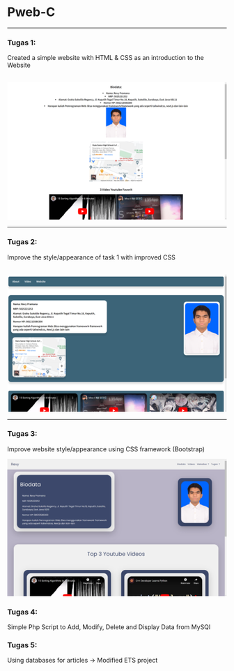 # Pweb-C
---
### Tugas 1:
<p>Created a simple website with HTML & CSS as an introduction to the Website</p><br>
<img src="Img/Tugas1.jpg" alt=" Tugas 1"> 

---
### Tugas 2:
<p>Improve the style/appearance of task 1 with improved CSS</p><br>
<img src="Img/Tugas2.jpg" alt=" Tugas 2"> 

---
### Tugas 3:
<p>Improve website style/appearance using CSS framework (Bootstrap)</p>
<img src="Img/Tugas3.jpg" alt=" Tugas 3">

### Tugas 4:
<p>Simple Php Script to Add, Modify, Delete and Display Data from MySQl</p>

### Tugas 5:
<p>Using databases for articles -> Modified ETS project</p>